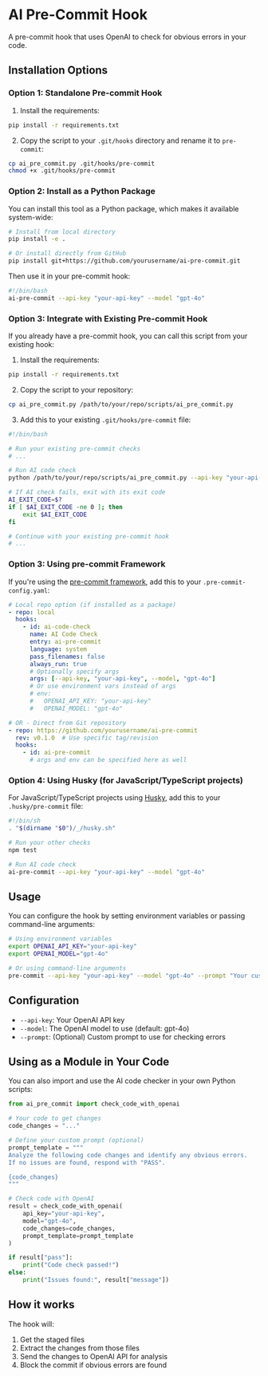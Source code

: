 # AI Pre-Commit Hook

A pre-commit hook that uses OpenAI to check for obvious errors in your code.

## Installation Options

### Option 1: Standalone Pre-commit Hook

1. Install the requirements:
```bash
pip install -r requirements.txt
```

2. Copy the script to your `.git/hooks` directory and rename it to `pre-commit`:
```bash
cp ai_pre_commit.py .git/hooks/pre-commit
chmod +x .git/hooks/pre-commit
```

### Option 2: Install as a Python Package

You can install this tool as a Python package, which makes it available system-wide:

```bash
# Install from local directory
pip install -e .

# Or install directly from GitHub
pip install git+https://github.com/yourusername/ai-pre-commit.git
```

Then use it in your pre-commit hook:

```bash
#!/bin/bash
ai-pre-commit --api-key "your-api-key" --model "gpt-4o"
```

### Option 3: Integrate with Existing Pre-commit Hook

If you already have a pre-commit hook, you can call this script from your existing hook:

1. Install the requirements:
```bash
pip install -r requirements.txt
```

2. Copy the script to your repository:
```bash
cp ai_pre_commit.py /path/to/your/repo/scripts/ai_pre_commit.py
```

3. Add this to your existing `.git/hooks/pre-commit` file:
```bash
#!/bin/bash

# Run your existing pre-commit checks
# ...

# Run AI code check
python /path/to/your/repo/scripts/ai_pre_commit.py --api-key "your-api-key" --model "gpt-4o"

# If AI check fails, exit with its exit code
AI_EXIT_CODE=$?
if [ $AI_EXIT_CODE -ne 0 ]; then
    exit $AI_EXIT_CODE
fi

# Continue with your existing pre-commit hook
# ...
```

### Option 3: Using pre-commit Framework

If you're using the [pre-commit framework](https://pre-commit.com/), add this to your `.pre-commit-config.yaml`:

```yaml
# Local repo option (if installed as a package)
- repo: local
  hooks:
    - id: ai-code-check
      name: AI Code Check
      entry: ai-pre-commit
      language: system
      pass_filenames: false
      always_run: true
      # Optionally specify args
      args: [--api-key, "your-api-key", --model, "gpt-4o"]
      # Or use environment vars instead of args
      # env:
      #   OPENAI_API_KEY: "your-api-key"
      #   OPENAI_MODEL: "gpt-4o"

# OR - Direct from Git repository
- repo: https://github.com/yourusername/ai-pre-commit
  rev: v0.1.0  # Use specific tag/revision
  hooks:
    - id: ai-pre-commit
      # args and env can be specified here as well
```

### Option 4: Using Husky (for JavaScript/TypeScript projects)

For JavaScript/TypeScript projects using [Husky](https://typicode.github.io/husky/), add this to your `.husky/pre-commit` file:

```bash
#!/bin/sh
. "$(dirname "$0")/_/husky.sh"

# Run your other checks
npm test

# Run AI code check
ai-pre-commit --api-key "your-api-key" --model "gpt-4o"
```

## Usage

You can configure the hook by setting environment variables or passing command-line arguments:

```bash
# Using environment variables
export OPENAI_API_KEY="your-api-key"
export OPENAI_MODEL="gpt-4o"

# Or using command-line arguments
pre-commit --api-key "your-api-key" --model "gpt-4o" --prompt "Your custom prompt"
```

## Configuration

- `--api-key`: Your OpenAI API key
- `--model`: The OpenAI model to use (default: gpt-4o)
- `--prompt`: (Optional) Custom prompt to use for checking errors

## Using as a Module in Your Code

You can also import and use the AI code checker in your own Python scripts:

```python
from ai_pre_commit import check_code_with_openai

# Your code to get changes
code_changes = "..."

# Define your custom prompt (optional)
prompt_template = """
Analyze the following code changes and identify any obvious errors.
If no issues are found, respond with "PASS".

{code_changes}
"""

# Check code with OpenAI
result = check_code_with_openai(
    api_key="your-api-key", 
    model="gpt-4o", 
    code_changes=code_changes, 
    prompt_template=prompt_template
)

if result["pass"]:
    print("Code check passed!")
else:
    print("Issues found:", result["message"])
```

## How it works

The hook will:
1. Get the staged files
2. Extract the changes from those files
3. Send the changes to OpenAI API for analysis
4. Block the commit if obvious errors are found
